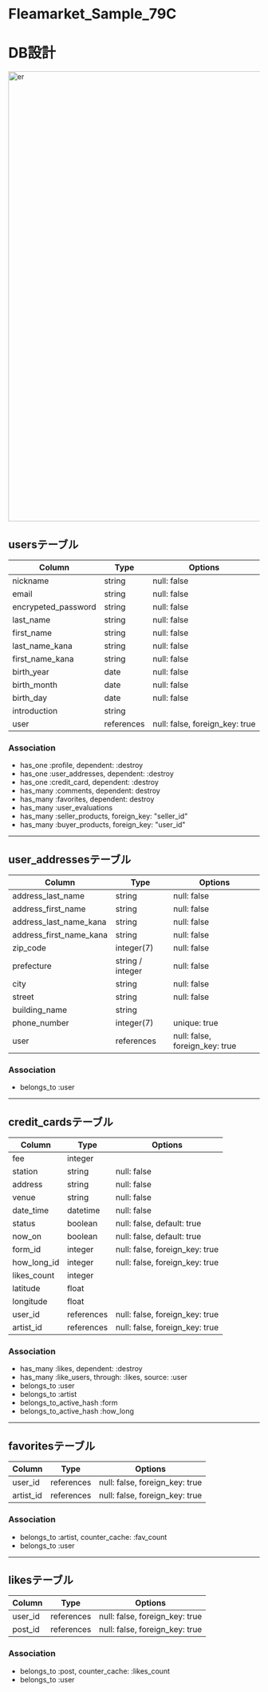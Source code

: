 # Fleamarket_Sample_79C
# DB設計

<img width="900" alt="er" src="https://user-images.githubusercontent.com/59691815/77843162-684beb00-71d5-11ea-8e1e-cbdc4be081c8.png">

## usersテーブル
|Column|Type|Options|
|------|----|-------|
|nickname|string|null: false|
|email|string|null: false|
|encrypeted_password|string|null: false|
|last_name|string|null: false|
|first_name|string|null: false|
|last_name_kana|string|null: false|
|first_name_kana|string|null: false|
|birth_year|date|null: false|
|birth_month|date|null: false|
|birth_day|date|null: false|
|introduction|string|
|user|references|null: false, foreign_key: true|

### Association
- has_one :profile, dependent: :destroy
- has_one :user_addresses, dependent: :destroy
- has_one :credit_card, dependent: :destroy
- has_many :comments, dependent: destroy
- has_many :favorites, dependent: destroy
- has_many :user_evaluations
- has_many :seller_products, foreign_key: "seller_id"
- has_many :buyer_products, foreign_key: "user_id"

--------------------------------------------------------------

## user_addressesテーブル
|Column|Type|Options|
|------|----|-------|
|address_last_name|string|null: false|
|address_first_name|string|null: false|
|address_last_name_kana|string|null: false|
|address_first_name_kana|string|null: false|
|zip_code|integer(7)|null: false|
|prefecture|string / integer|null: false|
|city|string|null: false|
|street|string|null: false|
|building_name|string|
|phone_number|integer(7)|unique: true|
|user|references|null: false, foreign_key: true|

### Association
- belongs_to :user

--------------------------------------------------------------

## credit_cardsテーブル
|Column|Type|Options|
|------|----|-------|
|fee|integer|
|station|string|null: false|
|address|string|null: false|
|venue|string|null: false|
|date_time|datetime|null: false|
|status|boolean|null: false, default: true|
|now_on|boolean|null: false, default: true|
|form_id|integer|null: false, foreign_key: true|
|how_long_id|integer|null: false, foreign_key: true|
|likes_count|integer|
|latitude|float|
|longitude|float|
|user_id|references|null: false, foreign_key: true|
|artist_id|references|null: false, foreign_key: true|

### Association
- has_many :likes, dependent: :destroy
- has_many :like_users, through: :likes, source: :user
- belongs_to :user
- belongs_to :artist
- belongs_to_active_hash :form
- belongs_to_active_hash :how_long

--------------------------------------------------------------

## favoritesテーブル
|Column|Type|Options|
|------|----|-------|
|user_id|references|null: false, foreign_key: true|
|artist_id|references|null: false, foreign_key: true|

### Association
- belongs_to :artist, counter_cache: :fav_count
- belongs_to :user

--------------------------------------------------------------

## likesテーブル
|Column|Type|Options|
|------|----|-------|
|user_id|references|null: false, foreign_key: true|
|post_id|references|null: false, foreign_key: true|

### Association
- belongs_to :post, counter_cache: :likes_count
- belongs_to :user